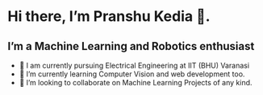 # Hi there, I’m Pranshu Kedia 👋.

## I’m a Machine Learning and Robotics enthusiast
- 🔭 I am currently pursuing Electrical Engineering at IIT (BHU) Varanasi
- 🌱 I’m currently learning Computer Vision and web development too. 
- 💞️ I’m looking to collaborate on Machine Learning Projects of any kind.



<!---
pranshu79/pranshu79 is a ✨ special ✨ repository because its `README.md` (this file) appears on your GitHub profile.
You can click the Preview link to take a look at your changes.
--->
